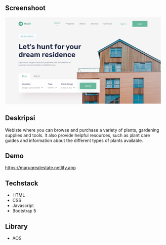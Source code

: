 ## Screenshoot
![Screenshoot](https://github.com/Faturar/real-estate-website/blob/main/screenshoot.png "Dashboard")

## Deskripsi
Webiste where you can browse and purchase a variety of plants, gardening supplies and tools. It also provide helpful resources, such as plant care guides and information about the different types of plants available.

## Demo
https://maruqrealestate.netlify.app

## Techstack
- HTML
- CSS
- Javascript
- Bootstrap 5

## Library
- AOS
